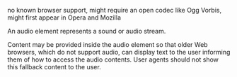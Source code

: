 no known browser support, might require an open codec like Ogg Vorbis, might first appear in Opera and Mozilla

An audio element represents a sound or audio stream.

Content may be provided inside the audio element so that older Web browsers, which do not support audio, can display text to the user informing them of how to access the audio contents. User agents should not show this fallback content to the user. 